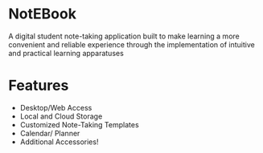 # NotEBook
A digital student note-taking application built to make learning a more convenient and reliable experience 
through the implementation of intuitive and practical learning apparatuses 

# Features
- Desktop/Web Access
- Local and Cloud Storage
- Customized Note-Taking Templates
- Calendar/ Planner
- Additional Accessories!